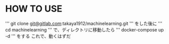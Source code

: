 # HOW TO USE

'''
git clone git@gitlab.com:takaya1912/machinelearning.git
'''
をした後に
'''
cd machinelearning
'''
で、ディレクトリに移動したら
'''
docker-compose up -d
'''
をする
これで、動くはずだ